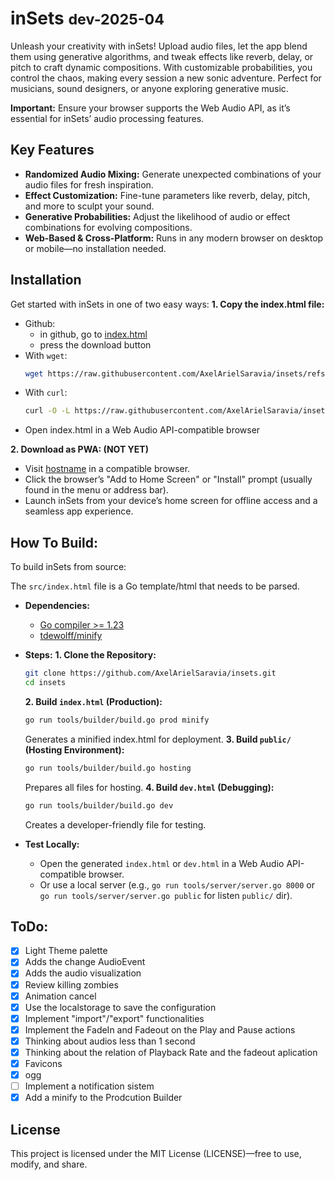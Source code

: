 # inSets <small>dev-2025-04</small>
Unleash your creativity with inSets! Upload audio files, let the app blend them
using generative algorithms, and tweak effects like reverb, delay, or pitch to
craft dynamic compositions. With customizable probabilities, you control the
chaos, making every session a new sonic adventure. Perfect for musicians, sound
designers, or anyone exploring generative music.

**Important:** Ensure your browser supports the Web Audio API, as it’s essential for inSets’ audio processing features.

## Key Features
* **Randomized Audio Mixing:** Generate unexpected combinations of your audio
files for fresh inspiration.
* **Effect Customization:** Fine-tune parameters like reverb, delay, pitch, and more to sculpt your sound.
* **Generative Probabilities:** Adjust the likelihood of audio or effect combinations for evolving compositions.
* **Web-Based & Cross-Platform:** Runs in any modern browser on desktop or mobile—no installation needed.

## Installation
Get started with inSets in one of two easy ways:
**1. Copy the index.html file:**
 * Github:
    - in github, go to [index.html](https://github.com/AxelArielSaravia/insets/blob/main/index.html)
    - press the download button
 * With `wget`:
    ```sh
    wget https://raw.githubusercontent.com/AxelArielSaravia/insets/refs/heads/main/index.html -O index.html
    ```
 * With `curl`:
    ```sh
    curl -O -L https://raw.githubusercontent.com/AxelArielSaravia/insets/refs/heads/main/index.html
    ```
 * Open index.html in a Web Audio API-compatible browser

**2. Download as PWA: (NOT YET)**
 * Visit [hostname]() in a compatible browser.
 * Click the browser’s "Add to Home Screen" or "Install" prompt (usually found in the menu or address bar).
 * Launch inSets from your device’s home screen for offline access and a seamless app experience.


## How To Build:
To build inSets from source:

The `src/index.html` file is a Go template/html that needs to be parsed.

 * **Dependencies:**
    - [Go compiler >= 1.23](https://go.dev/)
    - [tdewolff/minify](https://github.com/tdewolff/minify)

 * **Steps:**
    **1. Clone the Repository:**
    ```sh
    git clone https://github.com/AxelArielSaravia/insets.git
    cd insets
    ```
    **2. Build `index.html` (Production):**
    ```sh
    go run tools/builder/build.go prod minify
    ```
    Generates a minified index.html for deployment.
    **3. Build `public/` (Hosting Environment):**
    ```sh
    go run tools/builder/build.go hosting
    ```
    Prepares all files for hosting.
    **4. Build `dev.html` (Debugging):**
    ```sh
    go run tools/builder/build.go dev
    ```
    Creates a developer-friendly file for testing.

 * **Test Locally:**
    - Open the generated `index.html` or `dev.html` in a Web Audio API-compatible browser.
    - Or use a local server (e.g., `go run tools/server/server.go 8000` or `go run tools/server/server.go public` for listen `public/` dir).

## ToDo:
* [x] Light Theme palette
* [x] Adds the change AudioEvent
* [x] Adds the audio visualization
* [x] Review killing zombies
* [x] Animation cancel
* [x] Use the localstorage to save the configuration
* [x] Implement "import"/"export" functionalities
* [x] Implement the FadeIn and Fadeout on the Play and Pause actions
* [x] Thinking about audios less than 1 second
* [x] Thinking about the relation of Playback Rate and the fadeout aplication
* [x] Favicons
* [x] ogg
* [ ] Implement a notification sistem
* [x] Add a minify to the Prodcution Builder

## License
This project is licensed under the MIT License (LICENSE)—free to use, modify, and share.
